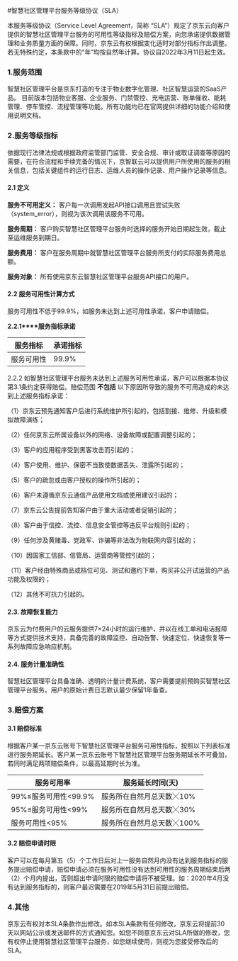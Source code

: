 #智慧社区管理平台服务等级协议（SLA）

本服务等级协议（Service Level Agreement，简称 “SLA”）规定了京东云向客户提供的智慧社区管理平台服务的可用性等级指标及赔偿方案，向您承诺提供数据管理和业务质量方面的保障。同时，京东云有权根据变化适时对部分指标作出调整。若无特殊约定，本条款中的“年”均按自然年计算。协议自2022年3月11日起生效。

### 1.服务范围

智慧社区管理平台是京东打造的专注于物业数字化管理、社区智慧运营的SaaS产品。 目前版本包括物业客服、企业服务、门禁管控、充电运营、账单催收、能耗管理、停车管控、流程管理等功能。所有功能均已在官网提供详细的功能介绍和使用说明文档。

### 2.服务等级指标

依据现行法律法规或根据政府监管部门监管、安全合规、审计或取证调查等原因的需要，在符合流程和手续完备的情况下，京智联云可以提供用户所使用的服务的相关信息，包括关键组件的运行日志、运维人员的操作记录、用户操作记录等信息。

#### 2.1 定义

**服务不可用定义：** 客户每一次调用发起API接口调用且尝试失败（system_error），则视为该次调用该服务不可用。

**服务周期：** 客户购买智慧社区管理平台服务时选择的服务开始日期起生效，截止至运维服务到期日。

**服务费用：** 客户在服务周期中就智慧社区管理平台服务所支付的实际服务费用总额。

**服务对象：** 所有使用京东云智慧社区管理平台服务API接口的用户。

#### 2.2 服务可用性计算方式

服务可用性不低于99.9%，如服务未达到上述可用性承诺，客户申请赔偿。

**2.2.1****服务指标承诺**

| **服务指标** | **承诺指标** |
| ------------ | ------------ |
| 服务可用性   | 99.9%        |

2.2.2 如智慧社区管理平台服务未达到上述服务可用性承诺，客户可以根据本协议第3.1条约定获得赔偿。赔偿范围 **不包括** 以下原因所导致的服务不可用造成的未达到上述服务指标承诺：

（1）京东云预先通知客户后进行系统维护所引起的，包括割接、维修、升级和模拟故障演练；

（2）任何京东云所属设备以外的网络、设备故障或配置调整引起的；

（3）客户的应用程序受到黑客攻击而引起的；

（4）客户使用、维护、保密不当致使数据丢失、泄露所引起的；

（5）客户的疏忽或由客户授权的操作所引起的；

（6）客户未遵循京东云通信产品使用文档或使用建议引起的；

（7）京东云公告提前告知客户由于重大活动或者促销引起的；

（8）客户由于信控、流控、信息安全管控等违反平台规则引起的；

（9）任何涉及黄赌毒、党政军、诈骗等非法改为物联网内容引起的；

（10）因国家工信部、信管局、运营商等管控引起的；

（11）客户经由特殊商品或档位可见、测试和邀约下单，购买非公开试运营的产品功能及权限的； 

（12）其他不可抗力引起的。

#### 2.3. 故障恢复能力

京东云为付费用户的云服务提供7×24小时的运行维护，并以在线工单和电话报障等方式提供技术支持，具备完善的故障监控、自动告警、快速定位、快速恢复等一系列故障应急响应机制。

#### 2.4. 服务计量准确性

智慧社区管理平台具备准确、透明的计量计费系统，客户需要提前预购买智慧社区管理平台服务。用户的原始计费日志默认最少保留1年备查。

### 3.赔偿方案

#### 3.1 赔偿标准

根据客户某一京东云账号下智慧社区管理平台服务可用性指标，按照以下列表标准进行服务期延长。客户某一京东云账号下智慧社区管理平台服务期延长不可叠加，若同时满足两项赔偿条件，以最高延期时长为准。

| **服务可用率**       | **服务延长时间(天)**      |
| -------------------- | ------------------------- |
| 99%≤服务可用性<99.9% | 服务所在自然月总天数╳10%  |
| 95%≤服务可用性<99%   | 服务所在自然月总天数╳30%  |
| 服务可用性<95%       | 服务所在自然月总天数╳100% |

#### 3.2 赔偿申请时限

客户可以在每月第五（5）个工作日后对上一服务自然月内没有达到服务指标的服务提出赔偿申请，赔偿申请必须在服务可用性没有达到可用性的服务周期结束后两（2）个月内提出，否则超出申请时限的赔偿申请将不被受理。如：2020年4月没有达到服务指标的，则客户最迟需要在2019年5月31日前提出赔偿。

### 4.其他

京东云有权对本SLA条款作出修改。如本SLA条款有任何修改，京东云将提前30天以网站公示或发送邮件的方式通知您。如您不同意京东云对SLA所做的修改，您有权停止使用智慧社区管理平台服务，如您继续使用，则视为您接受修改后的SLA。

 

 

 